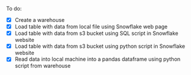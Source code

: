 To do:
- [x] Create a warehouse
- [x] Load table with data from local file using Snowflake web page
- [x] Load table with data from s3 bucket using SQL script in Snowflake website
- [x] Load table with data from s3 bucket using python script in Snowflake website
- [x] Read data into local machine into a pandas dataframe using python script from warehouse